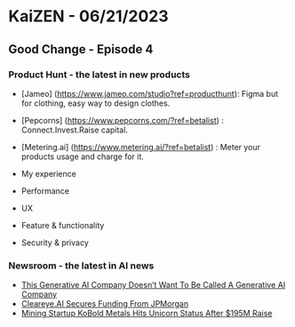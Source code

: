 # KaiZEN - 06/21/2023

## Good Change - Episode 4

### Product Hunt - the latest in new products

* [Jameo] (https://www.jameo.com/studio?ref=producthunt): Figma but for clothing, easy way to design clothes. 
* [Pepcorns] (https://www.pepcorns.com/?ref=betalist) : Connect.Invest.Raise capital.
* [Metering.ai] (https://www.metering.ai/?ref=betalist) : Meter your products usage and charge for it.

* My experience
* Performance
* UX
* Feature & functionality
* Security & privacy

### Newsroom - the latest in AI news 

* [This Generative AI Company Doesn’t Want To Be Called A Generative AI Company](https://news.crunchbase.com/ai-robotics/generative-ai-graphic-design-obello/)
* [Cleareye.AI Secures Funding From JPMorgan](https://news.crunchbase.com/ai-robotics/cleareye-ai-funding-jpmorgan/)
* [Mining Startup KoBold Metals Hits Unicorn Status After $195M Raise](https://news.crunchbase.com/ai-robotics/cleantech-kobold-bill-gates-jeff-bezos-unicorn/)

